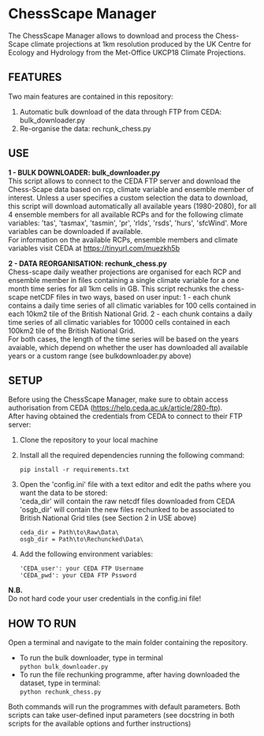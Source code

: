 # ChessScape Manager

The ChessScape Manager allows to download and process the Chess-Scape climate projections at 1km resolution produced by the UK Centre for Ecology and Hydrology from the Met-Office UKCP18 Climate Projections.

## FEATURES
Two main features are contained in this repository:
1. Automatic bulk download of the data through FTP from CEDA: bulk_downloader.py  
2. Re-organise the data: rechunk_chess.py

## USE
**1 - BULK DOWNLOADER: bulk_downloader.py**  
    This script allows to connect to the CEDA FTP server and download the Chess-Scape data based on rcp, climate variable and ensemble member of interest.
    Unless a user specifies a custom selection the data to download, this script will download automatically all available years (1980-2080), for all 4 ensemble members for all available RCPs and for the following climate variables: 'tas', 'tasmax', 'tasmin', 'pr', 'rlds', 'rsds', 'hurs', 'sfcWind'. More variables can be downloaded if available.    
    For information on the available RCPs, ensemble members and climate variables visit CEDA at https://tinyurl.com/muezkh5b

**2 - DATA REORGANISATION: rechunk_chess.py**  
    Chess-scape daily weather projections are organised for each RCP and ensemble member in files containing a single climate variable for a one month time series for 
    all 1km cells in GB. This script rechunks the chess-scape netCDF files in two ways, based on user input:
    1 - each chunk contains a daily time series of all climatic variables for 100 cells contained in each 10km2 tile of the British National Grid.
    2 - each chunk contains a daily time series of all climatic variables for 10000 cells contained in each 100km2 tile of the British National Grid.  
    For both cases, the length of the time series will be based on the years avaiable, which depend on whether the user has downloaded all available years or a custom range (see bulkdownloader.py above)

## SETUP
Before using the ChessScape Manager, make sure to obtain access authorisation from CEDA (https://help.ceda.ac.uk/article/280-ftp).  
After having obtained the credentials from CEDA to connect to their FTP server:  

1. Clone the repository to your local machine

2. Install all the required dependencies running the following command:  
    ```
    pip install -r requirements.txt
    ```  

3. Open the 'config.ini' file with a text editor and edit the paths where you want the data to be stored:  
    'ceda_dir' will contain the raw netcdf files downloaded from CEDA  
    'osgb_dir' will contain the new files rechunked to be associated to British National Grid tiles (see Section 2 in USE above)  
    ```
    ceda_dir = Path\to\Raw\Data\
    osgb_dir = Path\to\Rechuncked\Data\
    ```
4. Add the following environment variables:   
    ```    
    'CEDA_user': your CEDA FTP Username
    'CEDA_pwd': your CEDA FTP Pssword
    ```
**N.B.**  
Do not hard code your user credentials in the config.ini file!

## HOW TO RUN
Open a terminal and navigate to the main folder containing the repository.
- To run the bulk downloader, type in terminal  
    `python bulk_downloader.py`
- To run the file rechunking programme, after having downloaded the dataset, type in terminal:  
    `python rechunk_chess.py`  
    
Both commands will run the programmes with default parameters. Both scripts can take user-defined input parameters (see docstring in both scripts for the available options and further instructions)
